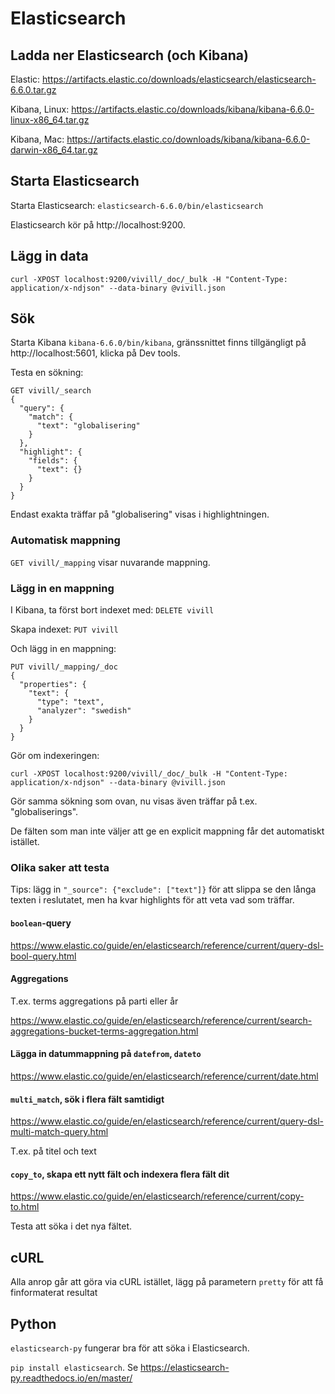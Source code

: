 # Elasticsearch

## Ladda ner Elasticsearch (och Kibana)

Elastic: https://artifacts.elastic.co/downloads/elasticsearch/elasticsearch-6.6.0.tar.gz

Kibana, Linux: https://artifacts.elastic.co/downloads/kibana/kibana-6.6.0-linux-x86_64.tar.gz

Kibana, Mac: https://artifacts.elastic.co/downloads/kibana/kibana-6.6.0-darwin-x86_64.tar.gz

## Starta Elasticsearch

Starta Elasticsearch: `elasticsearch-6.6.0/bin/elasticsearch`

Elasticsearch kör på http://localhost:9200.

## Lägg in data

`curl -XPOST localhost:9200/vivill/_doc/_bulk -H "Content-Type: application/x-ndjson" --data-binary @vivill.json`

## Sök

Starta Kibana `kibana-6.6.0/bin/kibana`, gränssnittet finns tillgängligt på http://localhost:5601, klicka på Dev tools.

Testa en sökning:

```
GET vivill/_search
{
  "query": {
    "match": {
      "text": "globalisering"
    }
  },
  "highlight": {
    "fields": {
      "text": {}
    }
  }
}
```

Endast exakta träffar på "globalisering" visas i highlightningen.

### Automatisk mappning

`GET vivill/_mapping` visar nuvarande mappning.

### Lägg in en mappning

I Kibana, ta först bort indexet med: `DELETE vivill`

Skapa indexet: `PUT vivill`

Och lägg in en mappning:
```
PUT vivill/_mapping/_doc 
{
  "properties": {
    "text": {
      "type": "text",
      "analyzer": "swedish"
    }
  }
}
```

Gör om indexeringen:

`curl -XPOST localhost:9200/vivill/_doc/_bulk -H "Content-Type: application/x-ndjson" --data-binary @vivill.json`

Gör samma sökning som ovan, nu visas även träffar på t.ex. "globaliserings".

De fälten som man inte väljer att ge en explicit mappning får det automatiskt istället.

### Olika saker att testa

Tips: lägg in `"_source": {"exclude": ["text"]}` för att slippa se den långa texten i reslutatet, men ha kvar highlights
för att veta vad som träffar.

#### `boolean`-query

https://www.elastic.co/guide/en/elasticsearch/reference/current/query-dsl-bool-query.html

#### Aggregations

T.ex. terms aggregations på parti eller år

https://www.elastic.co/guide/en/elasticsearch/reference/current/search-aggregations-bucket-terms-aggregation.html

#### Lägga in datummappning på `datefrom`, `dateto`

https://www.elastic.co/guide/en/elasticsearch/reference/current/date.html

#### `multi_match`, sök i flera fält samtidigt

https://www.elastic.co/guide/en/elasticsearch/reference/current/query-dsl-multi-match-query.html

T.ex. på titel och text

#### `copy_to`, skapa ett nytt fält och indexera flera fält dit

https://www.elastic.co/guide/en/elasticsearch/reference/current/copy-to.html

Testa att söka i det nya fältet.

## cURL

Alla anrop går att göra via cURL istället, lägg på parametern `pretty` för att få finformaterat resultat

## Python

`elasticsearch-py` fungerar bra för att söka i Elasticsearch.

`pip install elasticsearch`. Se https://elasticsearch-py.readthedocs.io/en/master/








